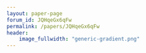 ```yaml
---
layout: paper-page
forum_id: JQHqeGx6qFw
permalink: /papers/JQHqeGx6qFw
header:
    image_fullwidth: "generic-gradient.png"
---
```

    